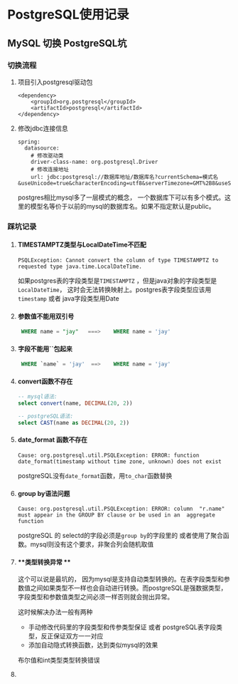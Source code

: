 # PostgreSQL使用记录



## MySQL 切换 PostgreSQL坑

### 切换流程

1. 项目引入postgresql驱动包

   ```
   <dependency>
       <groupId>org.postgresql</groupId>
       <artifactId>postgresql</artifactId>
   </dependency>
   ```

2. 修改jdbc连接信息

   ```
   spring:
     datasource:
       # 修改驱动类
       driver-class-name: org.postgresql.Driver
       # 修改连接地址
       url: jdbc:postgresql://数据库地址/数据库名?currentSchema=模式名&useUnicode=true&characterEncoding=utf8&serverTimezone=GMT%2B8&useSSL=false
   ```

   postgres相比mysql多了一层模式的概念， 一个数据库下可以有多个模式。这里的模型名等价于以前的mysql的数据库名。如果不指定默认是public。

### 踩坑记录

1. #### **TIMESTAMPTZ类型与LocalDateTime不匹配**

   ```
   PSQLException: Cannot convert the column of type TIMESTAMPTZ to requested type java.time.LocalDateTime.
   ```

   如果postgres表的字段类型是`TIMESTAMPTZ` ，但是java对象的字段类型是`LocalDateTime`， 这时会无法转换映射上。postgres表字段类型应该用`timestamp` 或者 java字段类型用Date

2. #### **参数值不能用双引号**

   ```sql
    WHERE name = "jay"   ===>    WHERE name = 'jay'
   ```

3. #### **字段不能用``包起来**

   ```sql
    WHERE `name` = 'jay'  ==>    WHERE name = 'jay'
   ```

4. #### **convert函数不存在**

   ```sql
   -- mysql语法: 
   select convert(name, DECIMAL(20, 2))
   
   -- postgreSQL语法:
   select CAST(name as DECIMAL(20, 2))
   ```

5. #### **date_format 函数不存在**

   ```
   Cause: org.postgresql.util.PSQLException: ERROR: function date_format(timestamp without time zone, unknown) does not exist
   ```

   postgreSQL没有`date_format`函数，用`to_char`函数替换

6. #### **group by语法问题**

   ```
   Cause: org.postgresql.util.PSQLException: ERROR: column  "r.name" must appear in the GROUP BY clause or be used in an  aggregate function
   ```

   postgreSQL 的 selectd的字段必须是`group by`的字段里的 或者使用了聚合函数。mysql则没有这个要求，非聚合列会随机取值

7. #### **类型转换异常 **

   这个可以说是最坑的， 因为mysql是支持自动类型转换的。在表字段类型和参数值之间如果类型不一样也会自动进行转换。而postgreSQL是强数据类型，字段类型和参数值类型之间必须一样否则就会抛出异常。

   这时候解决办法一般有两种

   - 手动修改代码里的字段类型和传参类型保证 或者 postgreSQL表字段类型，反正保证双方一一对应
   - 添加自动隐式转换函数，达到类似mysql的效果

   布尔值和int类型类型转换错误

8. 